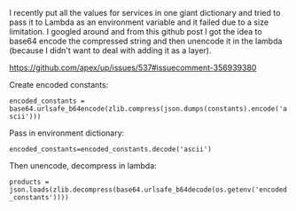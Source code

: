 I recently put all the values for services in one giant dictionary and tried to pass it to Lambda as an environment variable
and it failed due to a size limitation.  I googled around and from this github post I got the idea to base64 encode the compressed
string and then unencode it in the lambda (because I didn't want to deal with adding it as a layer).

https://github.com/apex/up/issues/537#issuecomment-356939380

Create encoded constants:

`encoded_constants = base64.urlsafe_b64encode(zlib.compress(json.dumps(constants).encode('ascii')))`

Pass in environment dictionary:

`encoded_constants=encoded_constants.decode('ascii')`

Then unencode, decompress in lambda:

`products = json.loads(zlib.decompress(base64.urlsafe_b64decode(os.getenv('encoded_constants'))))`
